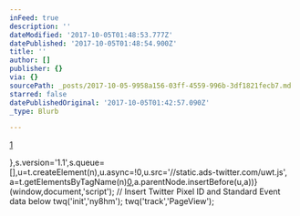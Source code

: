 ```yaml
---
inFeed: true
description: ''
dateModified: '2017-10-05T01:48:53.777Z'
datePublished: '2017-10-05T01:48:54.900Z'
title: ''
author: []
publisher: {}
via: {}
sourcePath: _posts/2017-10-05-9958a156-03ff-4559-996b-3df1821fecb7.md
starred: false
datePublishedOriginal: '2017-10-05T01:42:57.090Z'
_type: Blurb

---
```

[1][0]

[0]: %3C%21--%20Twitter%20universal%20website%20tag%20code%20--%3E%0A%3Cscript%3E%0A%21function%28e,t,n,s,u,a%29%7Be.twq%7C%7C%28s=e.twq=function%28%29%7Bs.exe?s.exe.apply(s,arguments):s.queue.push(arguments);
},s.version='1.1',s.queue=[],u=t.createElement(n),u.async=!0,u.src='//static.ads-twitter.com/uwt.js',
a=t.getElementsByTagName(n)[0],a.parentNode.insertBefore(u,a))}(window,document,'script');
// Insert Twitter Pixel ID and Standard Event data below
twq('init','ny8hm');
twq('track','PageView');
</script>
<!-- End Twitter universal website tag code -->